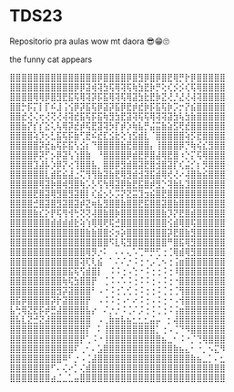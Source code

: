# TDS23
Repositorio pra aulas wow mt daora 
😎😁🙄


the funny cat appears

⣿⣿⣿⣿⣿⣿⣿⣿⣿⣿⣿⣿⣿⣿⣿⡿⣿⣿⣿⣿⡿⣿⣻⡿⣿⡿⣿⣟⢿⡛⡗⡿⣿⣿⣿⣿⣿
⣿⣿⣿⣿⣿⣿⣿⣿⣿⣿⣿⡿⡿⣽⢾⢽⣳⢯⢿⢽⢯⢷⣳⣟⡷⡛⢕⢎⡪⡪⢎⢯⢿⣿⣿⣿⣿
⣿⣿⣿⣿⢿⢿⡿⣿⣻⣟⣯⢯⢿⢽⡽⡯⣯⢿⢽⢯⢿⣽⣳⣗⣟⡷⣝⢜⡘⣜⢜⢼⢽⣿⣿⣿⣿
⣿⣿⡓⡯⡍⡇⡏⠮⣸⢨⢪⡿⡽⣯⢯⡿⣽⡽⣯⡿⣟⡾⣞⡷⡯⣯⢯⡷⡩⡒⡝⣮⣿⣿⣿⣿⣿
⣿⣿⣞⢜⢌⢖⢜⢝⢜⢼⢽⣞⣯⢯⡯⣯⢷⣻⣳⣟⣽⢽⢯⢯⢿⢽⢽⣽⣳⢧⣳⣷⣿⣿⣿⣿⣿
⣿⣿⣷⡝⡎⡎⣕⢅⢧⢿⡽⣞⡾⢯⣟⣽⢽⡳⡏⡾⡱⢷⣧⡛⣬⣭⣷⣵⣫⢟⣞⣿⣿⣿⣿⣿⣿
⣿⣿⣿⣿⢵⡹⡢⣃⣯⢯⡯⣷⢋⣟⠮⣞⣏⣪⣗⢕⢱⣫⣾⣇⠈⣿⣿⣿⣿⣿⢵⡫⣟⣿⣿⣿⣿
⣿⣿⣿⣿⣿⡽⣞⣦⢯⡯⣯⢣⣪⡆⠙⣿⣿⣿⣿⣷⣟⣿⣿⣿⡄⢸⣿⣿⣿⡿⡙⢷⢮⣎⣻⣿⣿
⣿⣿⣿⣿⡿⡽⡋⡢⡿⣽⢣⢱⣿⣷⠀⠘⣿⣿⣿⣿⡿⣾⣟⡿⣿⣼⢿⣟⣿⠰⡑⡍⢯⢿⣿⣿⣿
⣿⣿⣿⣿⣹⣼⡧⡱⡿⡝⢔⢹⣿⣿⣧⡀⣿⣿⡿⣻⣾⣿⣽⣟⣿⣺⣿⣽⡏⢎⣬⡊⡆⡻⣿⣿⣿
⣿⣿⣿⣿⣿⣿⣇⣾⣯⣮⣼⣐⢍⢻⢻⣷⣽⣷⣟⢿⣻⣾⣺⣽⣯⣾⢿⢞⢜⠔⢼⣿⣷⣮⣿⣿⣿
⣿⣿⣿⣿⣿⢿⣽⡷⣿⢾⣻⣿⢷⡡⡣⢫⢳⢿⣽⡿⣷⣟⣯⣿⡾⣻⡑⢽⣷⣧⣹⣿⣿⣿⣿⣿⣿
⣿⣿⣿⣿⣟⣿⣽⢿⣻⣿⣻⣽⣿⡇⢎⣮⡢⡣⡩⡝⣝⣭⣹⣲⣮⣿⣟⣿⣿⣿⣿⣿⣿⣿⣿⣿⣿
⣿⣿⣿⣿⣚⣿⣽⣿⣻⣽⣿⣽⡾⣝⢶⣧⣻⣿⣿⣷⣿⣿⣟⣯⣿⣿⣽⣿⣷⣿⣿⣿⣿⣿⣿⣿⣿
⣿⣿⣿⣿⣷⣎⡕⡟⢯⢻⢺⢓⢝⢝⢼⣿⣷⣿⡷⣿⣿⣿⣿⣿⣿⣿⣷⡹⡝⣟⣿⣾⣿⣿⣿⣿⣿
⣿⣿⣿⣿⣿⣿⣿⣾⣾⣾⣾⣗⢵⢱⢿⢿⢟⢯⣚⣿⣿⣿⣿⣿⣿⣿⣿⢪⣾⢿⣿⢯⣿⣿⣿⣿⣿
⣿⣿⣿⣿⣿⣿⣿⣿⣿⣿⣿⣿⣿⣷⣷⣿⣿⡪⡲⡵⣿⣿⣿⣿⣿⣿⣿⡽⣟⣿⣷⣻⣿⣿⣿⣿⣿
⣿⣿⣿⣿⣿⣿⣿⣿⣿⣿⣿⣿⣿⣿⣿⣿⣿⠫⣇⢯⣻⣿⣿⣿⣿⣿⣿⠛⣿⣯⢿⣻⣿⣿⣿⣿⣿
⣿⣿⣿⣿⣿⣿⣿⣿⣿⣿⣿⣿⣿⢿⡻⡐⠅⠀⠄⠄⢄⠡⢉⠛⡛⢋⢐⢈⢿⣾⢿⣻⣿⣿⣿⣿⣿
⣿⣿⣿⣿⣿⣿⣿⣿⣿⣿⣿⣿⢽⢏⢇⣮⠀⠁⠌⠌⡐⠨⢐⠐⡠⢁⠢⢐⢨⣶⣿⣿⣿⣿⣿⣿⣿
⣿⣿⣿⣿⣿⣿⣿⣿⣿⣿⣯⢯⢫⣾⣿⡇⠀⠨⠨⢐⠠⢑⠐⠨⢐⢐⠨⢐⠸⣿⣿⣿⣿⣿⣿⣿⣿
⣿⣿⣿⣿⣿⣿⣿⣿⣿⢷⢯⣳⣿⣿⡟⠀⢈⠨⠠⠡⠨⢐⠨⠨⢐⠠⠨⢐⠐⣿⣿⣿⣿⣿⣿⣿⣿
⣿⣿⣿⣿⣿⣿⣿⣿⣻⡽⣽⣿⣿⣿⠃⠠⠐⠨⢐⢁⢊⢐⠨⢐⢐⠨⢈⢐⢈⢻⣿⣿⣿⣿⣿⣿⣿
⣿⣯⡿⣿⣿⣿⣿⡽⡗⣽⣿⣿⣿⡟⠀⠠⠨⠨⢐⠠⠂⠔⠨⢐⠠⠨⢐⠐⠠⢺⣿⣿⣿⣿⣿⣿⣿
⣧⢓⢿⣝⣟⡯⡾⣛⣼⣿⣿⣿⣿⣧⡔⠀⠌⡐⡐⠨⢈⠌⡨⢐⠨⢈⢐⠨⢨⣶⣿⣿⣿⣿⣿⣿⣿
⣿⣧⣇⣝⣚⣝⣼⣿⣿⣿⣿⣿⣿⣿⠀⠠⢀⣷⣶⣧⣦⣂⣂⣂⣬⡤⠀⡂⢼⣿⣿⣿⣿⣿⣿⣿⣿
⣿⣿⣿⣿⣿⣿⣿⣿⣿⣿⣿⣿⣿⡏⠀⠅⢸⣿⣿⣿⣿⣿⣿⣿⣿⡁⢐⠠⢈⠙⠻⣿⣿⣿⣿⣿⣿
⣿⣿⣿⣿⣿⣿⣿⣿⣿⣿⣿⣿⡟⢁⠨⠐⢸⣿⣿⣿⣿⣿⣿⣿⣿⣿⣦⣀⠂⠨⠐⡈⢙⢿⣿⣿⣿
⣿⣿⣿⣿⣿⣿⣿⣿⣿⣿⣿⠏⢀⠂⠄⣡⣿⣿⣿⣿⣿⣿⣿⣿⣿⣿⣿⣿⣷⣦⣄⠂⠐⡀⠢⣍⠻
⣿⣿⣿⣿⣿⣿⣿⣿⣿⠿⠃⡐⠠⢈⣼⣿⣿⣿⣿⣿⣿⣿⣿⣿⣿⣿⣿⣿⣿⣿⣿⣷⣦⣀⡁⠄⣂
⣿⣿⣿⣿⣿⣿⣿⠋⠄⢌⠔⡁⢌⣾⣿⣿⣿⣿⣿⣿⣿⣿⣿⣿⣿⣿⣿⣿⣿⣿⣿⣿⣿⣿⣿⣿⣿
⣿⣿⣿⣿⣿⣿⣿⣴⣈⣀⣁⣤⣿⣿⣿⣿⣿⣿⣿⣿⣿⣿⣿⣿⣿⣿⣿⣿⣿⣿⣿⣿⣿⣿⣿⣿⣿



